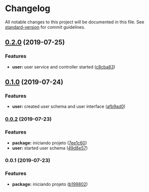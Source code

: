 # Changelog

All notable changes to this project will be documented in this file. See [standard-version](https://github.com/conventional-changelog/standard-version) for commit guidelines.

## [0.2.0](https://gitlab.com/taruiralab/cmpaas/cmpaas-nestjs/compare/v0.1.0...v0.2.0) (2019-07-25)


### Features

* **user:** user service and controller started ([c8cba83](https://gitlab.com/taruiralab/cmpaas/cmpaas-nestjs/commit/c8cba83))



## [0.1.0](https://gitlab.com/taruiralab/cmpaas/cmpaas-nestjs/compare/v0.0.2...v0.1.0) (2019-07-24)


### Features

* **user:** created user schema and user interface ([afb9ad0](https://gitlab.com/taruiralab/cmpaas/cmpaas-nestjs/commit/afb9ad0))



### [0.0.2](https://gitlab.com/taruiralab/cmpaas/cmpaas-nestjs/compare/v0.0.1...v0.0.2) (2019-07-23)


### Features

* **package:** iniciando projeto ([7ee1c60](https://gitlab.com/taruiralab/cmpaas/cmpaas-nestjs/commit/7ee1c60))
* **user:** started user schema ([49d8e57](https://gitlab.com/taruiralab/cmpaas/cmpaas-nestjs/commit/49d8e57))



### 0.0.1 (2019-07-23)


### Features

* **package:** iniciando projeto ([b199802](https://gitlab.com/taruiralab/cmpaas/cmpaas-nestjs/commit/b199802))
